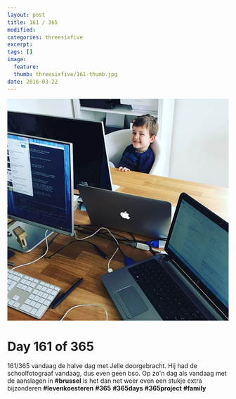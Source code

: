 ```yaml
---
layout: post
title: 161 / 365
modified:
categories: threesixfive
excerpt:
tags: []
image:
  feature: 
  thumb: threesixfive/161-thumb.jpg
date: 2016-03-22
---
```


![161](/images/threesixfive/161.jpg)

# Day 161 of 365

161/365 vandaag de halve dag met Jelle doorgebracht. Hij had de schoolfotograaf vandaag, dus even geen bso. Op zo&#39;n dag als vandaag met de aanslagen in **\#brussel** is het dan net weer even een stukje extra bijzonderen **\#levenkoesteren** **\#365** **\#365days** **\#365project** **\#family**
